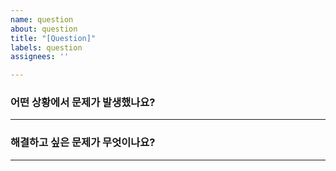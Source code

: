 ```yaml
---
name: question
about: question
title: "[Question]"
labels: question
assignees: ''

---
```


### 어떤 상황에서 문제가 발생했나요?

---

### 해결하고 싶은 문제가 무엇이나요?

---
